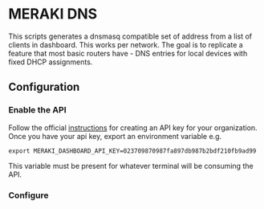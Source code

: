 # MERAKI DNS

This scripts generates a dnsmasq compatible set of address from a list of clients in dashboard. This works per network. The goal is to replicate a feature that most basic routers have - DNS entries for local devices with fixed DHCP assignments.

## Configuration

### Enable the API
Follow the official [instructions]() for creating an API key for your organization. Once you have your api key, export an environment variable e.g.

`export MERAKI_DASHBOARD_API_KEY=023709870987fa897db987b2bdf210fb9ad99`

This variable must be present for whatever terminal will be consuming the API.

### Configure